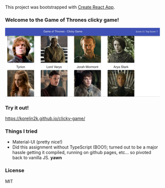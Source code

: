 This project was bootstrapped with [Create React App](https://github.com/facebook/create-react-app).

### Welcome to the Game of Thrones clicky game!
![The Game](doc/clicky-game.jpg "Join the Fun!")

### Try it out!
https://korelin2k.github.io/clicky-game/

### Things I tried
- Material-UI (pretty nice!)
- Did this assignment without TypeScript (BOO!); turned out to be a major hassle getting it compiled, running on github pages, etc... so pivoted back to vanilla JS. **yawn**

### License

MIT